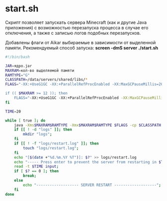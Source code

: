 # start.sh
Скрипт позволяет запускать сервера Minecraft (как и другие Java приложения) с возможностью перезапуска процесса в случае его отключения, а также с записью логов подобных перезапусков. 

Добавлены флаги от Aikar выбираемые в зависимости от выделенной памяти. 
Рекомендуемый способ запуска: **screen -dmS server ./start.sh**

```bash
#!/bin/bash

JAR=ядро.jar
MAXRAM=кол-во выделяемой памяти
RAMTYPE="G"
CLASSPATH=/data/servers/shared/libs/*
FLAGS="-XX:+UseG1GC -XX:+ParallelRefProcEnabled -XX:MaxGCPauseMillis=200 -XX:+UnlockExperimentalVMOptions -XX:+DisableExplicitGC -XX:+AlwaysPreTouch -XX:G1NewSizePercent=30 -XX:G1MaxNewSizePercent=40 -XX>

if (( $MAXRAM >= 12 )); then
    FLAGS="-XX:+UseG1GC -XX:+ParallelRefProcEnabled -XX:MaxGCPauseMillis=200 -XX:+UnlockExperimentalVMOptions -XX:+DisableExplicitGC -XX:+AlwaysPreTouch -XX:G1NewSizePercent=40 -XX:G1MaxNewSizePercent=50>
fi

TIME=20

while [ true ]; do
    java -Xms$MAXRAM$RAMTYPE -Xmx$MAXRAM$RAMTYPE $FLAGS -cp $CLASSPATH -jar $JAR nogui
    if [[ ! -d "logs" ]]; then
        mkdir "logs";
    fi
    if [[ ! -f "logs/restart.log" ]]; then
        touch "logs/restart.log";
    fi
    echo "[$(date +"%d.%m.%Y %T")]: $?" >> logs/restart.log
    echo "----- Press enter to prevent the server from restarting in $TIME seconds -----";
    read -t $TIME input;
    if [ $? == 0 ]; then
        break;
    else
        echo "------------------- SERVER RESTART -------------------";
    fi
done
```
